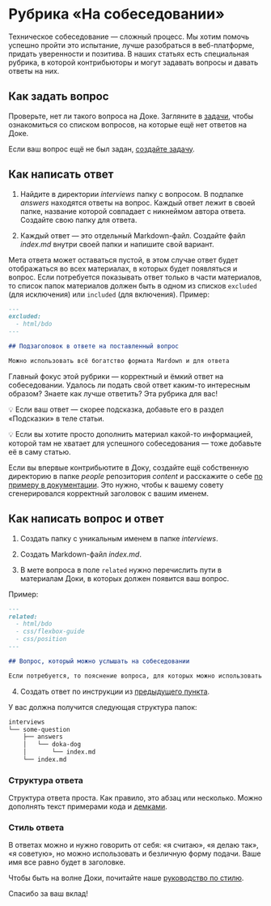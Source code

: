 # Рубрика «На собеседовании»

Техническое собеседование — сложный процесс. Мы хотим помочь успешно пройти это испытание, лучше разобраться в веб-платформе, придать уверенности и позитива. В наших статьях есть специальная рубрика, в которой контрибьюторы и могут задавать вопросы и давать ответы на них.

## Как задать вопрос

Проверьте, нет ли такого вопроса на Доке. Загляните в [задачи](https://github.com/doka-guide/content/issues?q=is%3Aopen+is%3Aissue+label%3Aсобеседование), чтобы ознакомиться со списком вопросов, на которые ещё нет ответов на Доке.

Если ваш вопрос ещё не был задан, [создайте задачу](https://github.com/doka-guide/content/issues/new?assignees=&labels=&template=3_empty.md&title=).

## Как написать ответ

1. Найдите в директории _interviews_ папку с вопросом. В подпапке _answers_ находятся ответы на вопрос. Каждый ответ лежит в своей папке, название которой совпадает с никнеймом автора ответа. Создайте свою папку для ответа.

2. Каждый ответ — это отдельный Markdown-файл. Создайте файл _index.md_ внутри своей папки и напишите свой вариант.

Мета ответа может оставаться пустой, в этом случае ответ будет отображаться во всех материалах, в которых будет появляться и вопрос. Если потребуется показывать ответ только в части материалов, то список папок материалов должен быть в одном из списков `excluded` (для исключения) или `included` (для включения). Пример:

```markdown
---
excluded:
  - html/bdo
---

## Подзаголовок в ответе на поставленный вопрос

Можно использовать всё богатство формата Mardown и для ответа

```

Главный фокус этой рубрики — корректный и ёмкий ответ на собеседовании. Удалось ли подать свой ответ каким-то интересным образом? Знаете как лучше ответить? Эта рубрика для вас!

💡 Если ваш ответ — скорее подсказка, добавьте его в раздел «Подсказки» в теле статьи.

💡 Если вы хотите просто дополнить материал какой-то информацией, которой там не хватает для успешного собеседования — тоже добавьте её в саму статью.

Если вы впервые контрибьютите в Доку, создайте ещё собственную директорию в папке _people_ репозитория _content_ и расскажите о себе [по примеру в документации](people.md). Это нужно, чтобы к вашему совету сгенерировался корректный заголовок с вашим именем.

## Как написать вопрос и ответ

1. Создать папку с уникальным именем в папке _interviews_.

2. Создать Markdown-файл _index.md_.

3. В мете вопроса в поле `related` нужно перечислить пути в материалам Доки, в которых должен появится ваш вопрос.

Пример:

```markdown
---
related:
  - html/bdo
  - css/flexbox-guide
  - css/position
---

## Вопрос, который можно услышать на собеседовании

Если потребуется, то пояснение вопроса, для которых можно использовать все возможности формата Markdown
```

4. Создать ответ по инструкции из [предыдущего пункта](#как-написать-ответ).

У вас должна получится следующая структура папок:

```markdown
interviews
└── some-question
    ├── answers
    │   └── doka-dog
    │       └── index.md
    └── index.md
```

### Структура ответа

Структура ответа проста. Как правило, это абзац или несколько. Можно дополнять текст примерами кода и [демками](demos.md).

### Стиль ответа

В ответах можно и нужно говорить от себя: «я считаю», «я делаю так», «я советую», но можно использовать и безличную форму подачи. Ваше имя все равно будет в заголовке.

Чтобы быть на волне Доки, почитайте наше [руководство по стилю](styleguide.md).

Спасибо за ваш вклад!
